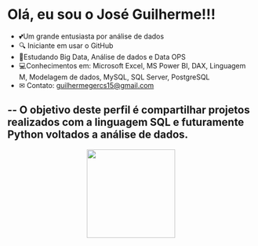 # Olá, eu sou o José Guilherme!!!

- 💕Um grande entusiasta por análise de dados
- 🔍 Iniciante em usar o GitHub
- 🚀Estudando Big Data, Análise de dados e Data OPS
- 💻Conhecimentos em: Microsoft Excel, MS Power BI, DAX, Linguagem M, Modelagem de dados, MySQL, SQL Server, PostgreSQL
- ✉ Contato: guilhermegercs15@gmail.com


-- O objetivo deste perfil é compartilhar projetos realizados com a linguagem SQL e futuramente Python voltados a análise de dados.
--



<div align="center">
  <a href="https://github.com/jguilhermeex">
  <img height="180em" src="https://github-readme-stats.vercel.app/api?username=jguilhermeex&show_icons=true&theme=gradient&include_all_commits=true&count_private=true"/>





